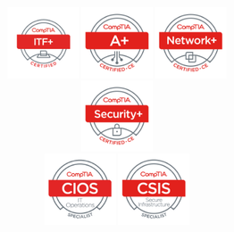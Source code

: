 <p align="center">
    <img height="128px" width="auto" src="img/ITF.png" />
    <img height="128px" width="auto" src="img/A.png" />
    <img height="128px" width="auto" src="img/Network.png" />
    <img height="128px" width="auto" src="img/Security.png" />
    <br />
    <img height="128px" width="auto" src="img/CIOS.png" />
    <img height="128px" width="auto" src="img/CSIS.png" />
</p>
